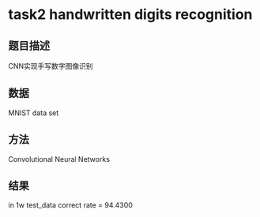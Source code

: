 # task2 handwritten digits recognition
## 题目描述
CNN实现手写数字图像识别
## 数据
MNIST data set
## 方法
Convolutional Neural Networks
## 结果
in 1w test_data correct rate = 94.4300
